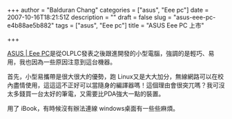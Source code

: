 +++
author = "Balduran Chang"
categories = ["asus", "Eee pc"]
date = 2007-10-16T18:21:51Z
description = ""
draft = false
slug = "asus-eee-pc-e4b88ae5b882"
tags = ["asus", "Eee pc"]
title = "ASUS Eee PC 上市"

+++


[ASUS | Eee PC](http://eeepc.asus.com/tc/index.htm "ASUS | Eee PC")是從OLPLC發表之後跟進開發的小型電腦，強調的是輕巧、易用，我也因為一些原因注意到這台機器。

首先，小型易攜帶是很大很大的優勢，跑 Linux又是大大加分，無線網路可以在校內盡情使用，這這這不正好可以當隨身的編譯器嗎！這個理由會很突兀嗎？我可沒太多錢買一台太好的筆電，又需要比PDA強大一點的裝置。

用了 iBook，有時候沒有辦法連線 windows桌面有一些些麻煩。

